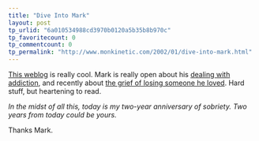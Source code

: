 ```yaml
---
title: "Dive Into Mark"
layout: post
tp_urlid: "6a010534988cd3970b0120a5b35b8b970c"
tp_favoritecount: 0
tp_commentcount: 0
tp_permalink: "http://www.monkinetic.com/2002/01/dive-into-mark.html"
---
```

<a href="http://diveintomark.weblogger.com/">This weblog</a> is really cool. Mark is really open about his <a href="http://diveintomark.weblogger.com/addiction">dealing with addiction</a>, and recently about <a href="http://diveintomark.weblogger.com/2002/01/26">the grief of losing someone he loved</a>. Hard stuff, but heartening to read.<p>
<i>In the midst of all this, today is my two-year anniversary of sobriety. Two years from today could be yours.</i><p>
Thanks Mark.</p></p>
